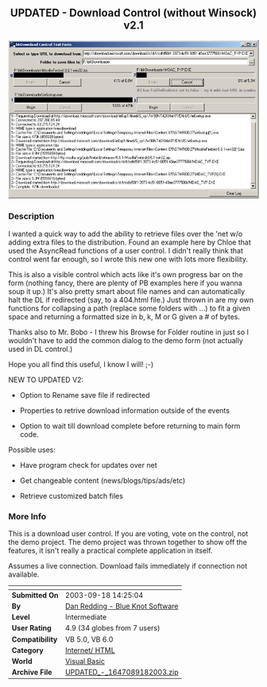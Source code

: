 ﻿<div align="center">

## UPDATED \- Download Control \(without Winsock\)  v2\.1

<img src="PIC20039121438463386.jpg">
</div>

### Description

I wanted a quick way to add the ability to retrieve files over the 'net w/o adding extra files to the distribution. Found an example here by Chloe that used the AsyncRead functions of a user control. I didn't really think that control went far enough, so I wrote this new one with lots more flexibility.

This is also a visible control which acts like it's own progress bar on the form (nothing fancy, there are plenty of PB examples here if you wanna soup it up.) It's also pretty smart about file names and can automatically halt the DL if redirected (say, to a 404.html file.) Just thrown in are my own functions for collapsing a path (replace some folders with ...) to fit a given space and returning a formatted size in b, k, M or G given a # of bytes.

Thanks also to Mr. Bobo - I threw his Browse for Folder routine in just so I wouldn't have to add the common dialog to the demo form (not actually used in DL control.)

Hope you all find this useful, I know I will! ;-)

NEW TO UPDATED V2:

- Option to Rename save file if redirected

- Properties to retrive download information outside of the events

- Option to wait till download complete before returning to main form code.

Possible uses:

- Have program check for updates over net

- Get changeable content (news/blogs/tips/ads/etc)

- Retrieve customized batch files
 
### More Info
 
This is a download user control. If you are voting, vote on the control, not the demo project. The demo project was thrown together to show off the features, it isn't really a practical complete application in itself.

Assumes a live connection. Download fails immediately if connection not available.


<span>             |<span>
---                |---
**Submitted On**   |2003-09-18 14:25:04
**By**             |[Dan Redding \- Blue Knot Software](https://github.com/Planet-Source-Code/PSCIndex/blob/master/ByAuthor/dan-redding-blue-knot-software.md)
**Level**          |Intermediate
**User Rating**    |4.9 (34 globes from 7 users)
**Compatibility**  |VB 5\.0, VB 6\.0
**Category**       |[Internet/ HTML](https://github.com/Planet-Source-Code/PSCIndex/blob/master/ByCategory/internet-html__1-34.md)
**World**          |[Visual Basic](https://github.com/Planet-Source-Code/PSCIndex/blob/master/ByWorld/visual-basic.md)
**Archive File**   |[UPDATED\_\-\_1647089182003\.zip](https://github.com/Planet-Source-Code/dan-redding-blue-knot-software-updated-download-control-without-winsock-v2-1__1-48440/archive/master.zip)








